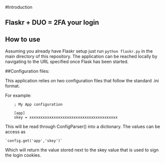 #Introduction

## Flaskr + DUO = 2FA your login

## How to use
Assuming you already have Flaskr setup just run ``` python flaskr.py ``` in the main directory of this repository.
The application can be reached locally by navigating to the URL specified once Flask has been started.


##Configuration files:

This application relies on two configuration files that follow the standard .ini format.

For example:
```
    ; My App configuration

    [app]
    skey = xxxxxxxxxxxxxxxxxxxxxxxxxxxxxxxxxxxxxxxx
```
This will be read through ConfigParser() into a dictionary. The values can be access as

    `config.get('app','skey')`

Which will return the value stored next to the skey value that is used to sign the login cookies.